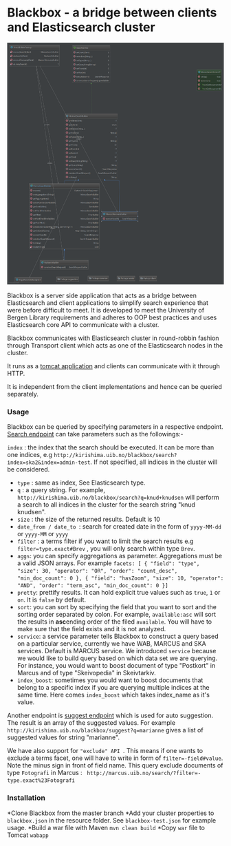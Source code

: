# Blackbox - a bridge between clients and Elasticsearch cluster

![Alt text](src/main/webapp/images/class_diagram.png?raw=true "Class diagrams")

Blackbox is a server side application that acts as a bridge between Elasticsearch and client applications to simplify search experience that were before difficult to meet. It is developed to meet the University of Bergen Library requirements and adheres to OOP best practices and uses Elasticsearch core API to communicate with a cluster.

Blackbox communicates with Elasticsearch cluster in round-robbin fashion through Transport client which acts as one of the Elasticsearch nodes in the cluster. 

It runs as a [tomcat application](http://kirishima.uib.no/blackbox) and clients can communicate with it through HTTP.

It is independent from the client implementations and hence can be queried separately. 

### Usage 
Blackbox can be queried by specifying parameters in a respective endpoint.
[Search endpoint](http://kirishima.uib.no/blackbox/search) can take parameters such as the followings:-

`index` : the index that the search should be executed. It can be more than one indices, e.g
`http://kirishima.uib.no/blackbox/search?index=ska2&index=admin-test`. If not specified, all indices in the cluster will be considered.
* `type` : same as index, See Elasticsearch type.
* `q` : a query string. For example, ` http://kirishima.uib.no/blackbox/search?q=knud+knudsen` will perform a search to all indices in the cluster for the search string "knud knudsen".
* `size` : the size of the returned results. Default is 10
* `date_from / date_to `: search for created date in the form of `yyyy-MM-dd` or  `yyyy-MM` or  `yyyy`  
* `filter` : a terms filter if you want to limit the search results e.g `filter=type.exact#Brev`
, you will only search within type `Brev`.
* `aggs`: you can specify aggregations as parameter. Aggregations must be a valid JSON arrays. For example ` facets: [
                                                                                                                                            {
                                                                                                                                                "field": "type",
                                                                                                                                                "size": 30,
                                                                                                                                                "operator": "OR",
                                                                                                                                                "order": "count_desc",
                                                                                                                                                "min_doc_count": 0
                                                                                                                                            },
                                                                                                                                            {
                                                                                                                                                "field": "hasZoom",
                                                                                                                                                "size": 10,
                                                                                                                                                "operator": "AND",
                                                                                                                                                "order": "term_asc",
                                                                                                                                                "min_doc_count": 0
                                                                                                                                            }]
                                                                                                                                            ` 
* `pretty`: prettify results. It can hold explicit true values such as `true`, `1` or `on`. It is `false` by default.
* `sort`: you can sort by specifying the field that you want to sort and the sorting order separated by colon. For example, `available:asc` will sort the results in **asc**ending order of the filed `available`. You will have to make sure that the field exists and it is not analyzed.
* `service`: a service parameter tells Blackbox to construct a query based on a particular service, currently we have WAB, MARCUS and SKA services. Default is MARCUS service. We introduced  `service` because we would like to build query based on which data set we are querying. For instance, you would want to boost document of type "Postkort" in Marcus and of type "Skeivopedia" in Skeivtarkiv.  
* `index_boost`: sometimes you would want to boost documents that belong to a specific index if you are querying multiple indices at the same time. Here comes `index_boost` which takes index_name as it's value. 

Another endpoint is [suggest endpoint](http://kirishima.uib.no/blackbox/suggest?=marcus) which is used for auto suggestion. The result is an array of the suggested values. For example `http://kirishima.uib.no/blackbox/suggest?q=marianne` gives a list of suggested values for string "marianne".


We have also support for `"exclude" API `. This means if one wants to exclude a terms facet, one will have to write in form of
`filter=-field#value`. Note the minus sign in front of field name. This query exclude documents of type `Fotografi` in Marcus : ` http://marcus.uib.no/search/?filter=-type.exact%23Fotografi`


### Installation 

*Clone Blackbox from the master branch 
*Add your cluster properties to `blackbox.json` in the resource folder. See `blackbox-test.json` for example usage.
*Build a war file with Maven `mvn clean build`
*Copy `war` file to Tomcat `wabapp` 
